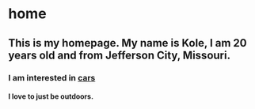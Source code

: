 # home

## This is my homepage. My name is Kole, I am 20 years old and from Jefferson City, Missouri.
### I am interested in [cars](https://github.com/kakfhk/home/blob/main/cars)
#### I love to just be outdoors.
